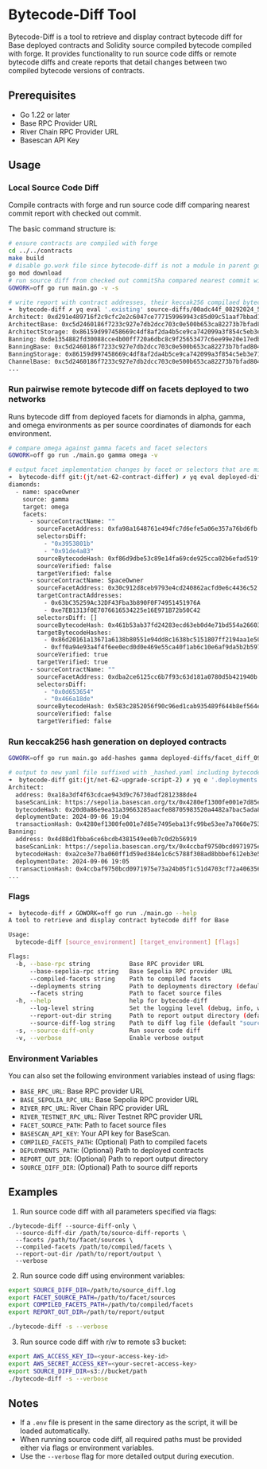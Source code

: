 # Bytecode-Diff Tool

Bytecode-Diff is a tool to retrieve and display contract bytecode diff for Base deployed contracts and Solidity source compiled bytecode compiled with forge. It provides functionality to run source code diffs or remote bytecode diffs and create reports that detail changes between two compiled bytecode versions of contracts.

## Prerequisites

- Go 1.22 or later
- Base RPC Provider URL
- River Chain RPC Provider URL
- Basescan API Key

## Usage

### Local Source Code Diff

Compile contracts with forge and run source code diff comparing nearest commit report with checked out commit.

The basic command structure is:

```bash
# ensure contracts are compiled with forge
cd ../../contracts
make build
# disable go.work file since bytecode-diff is not a module in parent go workspace
go mod download
# run source diff from checked out commitSha compared nearest commit with a source diff report in SOURCE_DIFF_DIR
GOWORK=off go run main.go -v -s

# write report with contract addresses, their keccak256 compilaed bytecode hash under two keys, existing and updated.
➜  bytecode-diff ✗ yq eval '.existing' source-diffs/00adc44f_08292024_5.yaml
Architect: 0xd291e489716f2c9cfc2e2c6047ce777159969943c85d09c51aaf7bbad10f7c13
ArchitectBase: 0xc5d2460186f7233c927e7db2dcc703c0e500b653ca82273b7bfad8045d85a470
ArchitectStorage: 0x86159d997458669c4df8af2da4b5ce9ca742099a3f854c5eb3e718e16a74e4da
Banning: 0xde1354882fd30088cce4b00ff720a6dbc8c9f25653477c6ee99e20e17edb6068
BanningBase: 0xc5d2460186f7233c927e7db2dcc703c0e500b653ca82273b7bfad8045d85a470
BanningStorage: 0x86159d997458669c4df8af2da4b5ce9ca742099a3f854c5eb3e718e16a74e4da
ChannelBase: 0xc5d2460186f7233c927e7db2dcc703c0e500b653ca82273b7bfad8045d85a470
...
```

### Run pairwise remote bytecode diff on facets deployed to two networks

Runs bytecode diff from deployed facets for diamonds in alpha, gamma, and omega environments as per source coordinates of diamonds for each environment.

```bash
# compare omega against gamma facets and facet selectors
GOWORK=off go run ./main.go gamma omega -v

# output facet implementation changes by facet or selectors that are missing from omega
➜  bytecode-diff git:(jt/net-62-contract-differ) ✗ yq eval deployed-diffs/facet_diff_090324_18.yaml
diamonds:
  - name: spaceOwner
    source: gamma
    target: omega
    facets:
      - sourceContractName: ""
        sourceFacetAddress: 0xfa98a1648761e494fc7d6efe5a06e357a76bd6fb
        selectorsDiff:
          - "0x3953801b"
          - "0x91de4a83"
        sourceBytecodeHash: 0xf86d9dbe53c89e14fa69cde925cca02b6efad519fe172f7b04d9515d7700a59b
        sourceVerified: false
        targetVerified: false
      - sourceContractName: SpaceOwner
        sourceFacetAddress: 0x30c912d8ceb9793e4cd240862acfd0e6c4436c52
        targetContractAddresses:
          - 0x63bC35259Ac32DF43Fba3b890F0F74951451976A
          - 0xe7EB1313f0E7076616534225e16E971B72b50C42
        selectorsDiff: []
        sourceBytecodeHash: 0x461b53ab37fd24283ecd63eb0d4e71bd554a266036c73caf6d2ac39c435e7732
        targetBytecodeHashes:
          - 0x86d20161a13671a6138b80551e94dd8c1638bc5151807ff2194aa1e50cdb3cac
          - 0xff0a94e93a4f4f6ee0ecd0d0e469e55ca40f1ab6c10e6af9da5b2b597f32b178
        sourceVerified: true
        targetVerified: true
      - sourceContractName: ""
        sourceFacetAddress: 0xdba2ce6125cc6b7f93c63d181a0780d5b421940b
        selectorsDiff:
          - "0x0d653654"
          - "0x466a18de"
        sourceBytecodeHash: 0x583c2852056f90c96ed1cab935489f644b8ef564e0a7f11564925d07cf3bc593
        sourceVerified: false
        targetVerified: false

```

### Run keccak256 hash generation on deployed contracts

```bash
GOWORK=off go run main.go add-hashes gamma deployed-diffs/facet_diff_090624_1.yaml

# output to new yaml file suffixed with _hashed.yaml including bytecodeHash for each contract in deployments section
➜  bytecode-diff git:(jt/net-62-upgrade-script-2) ✗ yq e '.deployments' deployed-diffs/facet_diff_090624_1_hashed.yaml
Architect:
  address: 0xa18a3df4f63cdcae943d9c76730adf2812388de4
  baseScanLink: https://sepolia.basescan.org/tx/0x4280ef1300fe001e7d85e7495eba13fc99be53ee7a7060e753d466f8bebf1622
  bytecodeHash: 0x20d0a86e9ea31a39663285aacfe88705983520a4482a7bac5ada891c9adfe090
  deploymentDate: 2024-09-06 19:04
  transactionHash: 0x4280ef1300fe001e7d85e7495eba13fc99be53ee7a7060e753d466f8bebf1622
Banning:
  address: 0x4d88d1fbba6ce6bcdb4381549ee0b7c0d2b56919
  baseScanLink: https://sepolia.basescan.org/tx/0x4ccbaf9750bcd0971975e73a24b05f1c51d4703cf72a406356c79eb54de9c33c
  bytecodeHash: 0xa2ce3e77ba060ff1d59ed384e1c6c5788f308ad8bbbef612eb3e5de4e1d79de8
  deploymentDate: 2024-09-06 19:05
  transactionHash: 0x4ccbaf9750bcd0971975e73a24b05f1c51d4703cf72a406356c79eb54de9c33c
...
```

### Flags

```bash
➜  bytecode-diff ✗ GOWORK=off go run ./main.go --help
A tool to retrieve and display contract bytecode diff for Base

Usage:
  bytecode-diff [source_environment] [target_environment] [flags]

Flags:
  -b, --base-rpc string           Base RPC provider URL
      --base-sepolia-rpc string   Base Sepolia RPC provider URL
      --compiled-facets string    Path to compiled facets
      --deployments string        Path to deployments directory (default "../../contracts/deployments")
      --facets string             Path to facet source files
  -h, --help                      help for bytecode-diff
      --log-level string          Set the logging level (debug, info, warn, error) (default "info")
      --report-out-dir string     Path to report output directory (default "deployed-diffs")
      --source-diff-log string    Path to diff log file (default "source-diffs")
  -s, --source-diff-only          Run source code diff
  -v, --verbose                   Enable verbose output
```

### Environment Variables

You can also set the following environment variables instead of using flags:

- `BASE_RPC_URL`: Base RPC provider URL
- `BASE_SEPOLIA_RPC_URL`: Base Sepolia RPC provider URL
- `RIVER_RPC_URL`: River Chain RPC provider URL
- `RIVER_TESTNET_RPC_URL`: River Testnet RPC provider URL
- `FACET_SOURCE_PATH`: Path to facet source files
- `BASESCAN_API_KEY`: Your API key for BaseScan.
- `COMPILED_FACETS_PATH`: (Optional) Path to compiled facets
- `DEPLOYMENTS_PATH`: (Optional) Path to deployed contracts
- `REPORT_OUT_DIR`: (Optional) Path to report output directory
- `SOURCE_DIFF_DIR`: (Optional) Path to source diff reports

## Examples

1. Run source code diff with all parameters specified via flags:

```
./bytecode-diff --source-diff-only \
  --source-diff-dir /path/to/source-diff-reports \
  --facets /path/to/facet/sources \
  --compiled-facets /path/to/compiled/facets \
  --report-out-dir /path/to/report/output \
  --verbose
```

2. Run source code diff using environment variables:

```bash
export SOURCE_DIFF_DIR=/path/to/source_diff.log
export FACET_SOURCE_PATH=/path/to/facet/sources
export COMPILED_FACETS_PATH=/path/to/compiled/facets
export REPORT_OUT_DIR=/path/to/report/output

./bytecode-diff -s --verbose
```

3. Run source code diff with r/w to remote s3 bucket:

```bash
export AWS_ACCESS_KEY_ID=<your-access-key-id>
export AWS_SECRET_ACCESS_KEY=<your-secret-access-key>
export SOURCE_DIFF_DIR=s3://bucket/path
./bytecode-diff -s --verbose
```

## Notes

- If a `.env` file is present in the same directory as the script, it will be loaded automatically.
- When running source code diff, all required paths must be provided either via flags or environment variables.
- Use the `--verbose` flag for more detailed output during execution.
